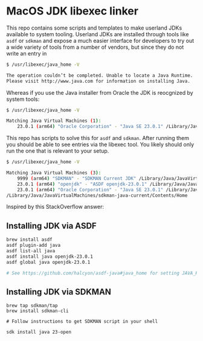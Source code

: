 # MacOS JDK libexec linker

This repo contains some scripts and templates to make userland JDKs available to system tooling. Userland JDKs are installed through tools like `asdf` or `sdkman` and expose a much easier interface for developers to try out a wide variety of tools from a number of vendors, but since they do not write an entry in 

```bash
$ /usr/libexec/java_home -V

The operation couldn’t be completed. Unable to locate a Java Runtime.
Please visit http://www.java.com for information on installing Java.
```

Whereas if you use the Java installer from Oracle the JDK is reocgnized by system tools:

```bash
$ /usr/libexec/java_home -V

Matching Java Virtual Machines (1):
    23.0.1 (arm64) "Oracle Corporation" - "Java SE 23.0.1" /Library/Java/JavaVirtualMachines/jdk-23.jdk/Contents/Home
```

This repo has scripts to solve this for `asdf` and `sdkman`. After running them you should be able to see entries via the libexec tool. You likely should only run the one that is relevant to your setup.

```bash
$ /usr/libexec/java_home -V

Matching Java Virtual Machines (3):
    9999 (arm64) "SDKMAN" - "SDKMAN Current JDK" /Library/Java/JavaVirtualMachines/sdkman-java-current/Contents/Home
    23.0.1 (arm64) "openjdk" - "ASDF openjdk-23.0.1" /Library/Java/JavaVirtualMachines/asdf-java-23.0.1/Contents/Home
    23.0.1 (arm64) "Oracle Corporation" - "Java SE 23.0.1" /Library/Java/JavaVirtualMachines/jdk-23.jdk/Contents/Home
/Library/Java/JavaVirtualMachines/sdkman-java-current/Contents/Home
```

Inspired by this StackOverflow answer:



## Installing JDK via ASDF

```bash
brew install asdf
asdf plugin-add java
asdf list-all java
asdf install java openjdk-23.0.1
asdf global java openjdk-23.0.1

# See https://github.com/halcyon/asdf-java#java_home for setting JAVA_HOME
```


## Installing JDK via SDKMAN

```
brew tap sdkman/tap
brew install sdkman-cli

# Follow instructions to get SDKMAN script in your shell

sdk install java 23-open
```
